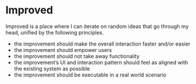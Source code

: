 # Improved

Improved is a place where I can iterate on random ideas that go through my head, unified by the following principles.

- the improvement should make the overall interaction faster and/or easier
- the improvement should empower users
- the improvement should not take away functionality
- the improvement’s UI and interaction pattern should feel as aligned with the existing system as possible
- the improvement should be executable in a real world scenario
